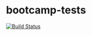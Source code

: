 # bootcamp-tests
[![Build Status](https://travis-ci.org/odwamakhalima/bootcamp-terminal-tests.svg?branch=master)](https://travis-ci.org/odwamakhalima/bootcamp-terminal-tests)

